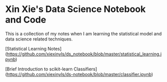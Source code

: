 # Xin Xie's Data Science Notebook and Code
This is a collection of my notes when I am learning the statistical model and data science related techniques.

[Statistical Learning Notes] (https://github.com/xiexinyls/ds_notebook/blob/master/statistical_learning.ipynb)

[Brief Introduction to scikit-learn Classifiers] (https://github.com/xiexinyls/ds-notebook/blob/master/classifier.ipynb)

